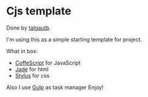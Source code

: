 Cjs template
======

Done by [talgautb](https://twitter.com/talgautb).

I'm using this as a simple starting template for project.

What in box:
- [CoffeScript](http://coffeescript.org/) for JavaScript
- [Jade](http://jade-lang.com/) for html
- [Stylus](http://learnboost.github.io/stylus/) for css

Also I use [Gulp](http://gulpjs.com) as task manager
Enjoy!
